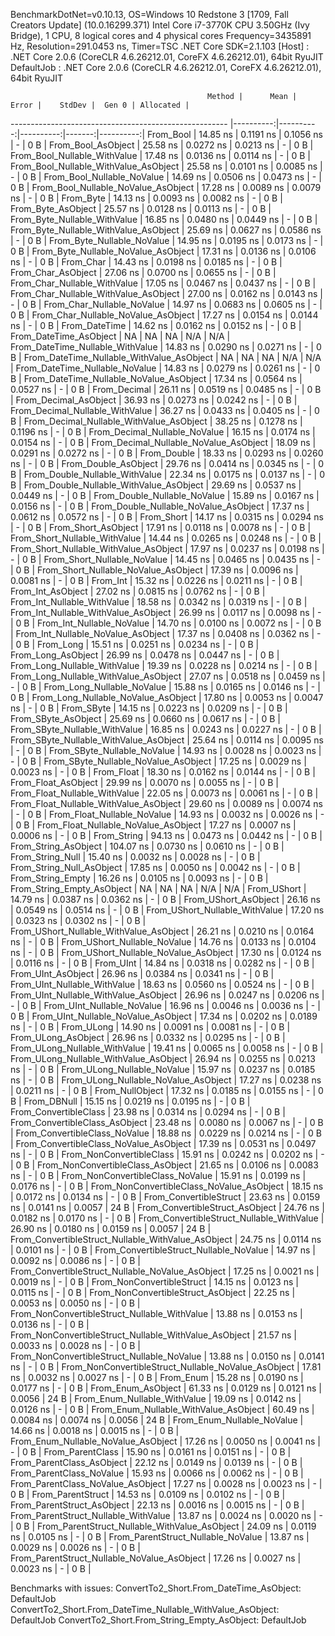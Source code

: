 
BenchmarkDotNet=v0.10.13, OS=Windows 10 Redstone 3 [1709, Fall Creators Update] (10.0.16299.371)
Intel Core i7-3770K CPU 3.50GHz (Ivy Bridge), 1 CPU, 8 logical cores and 4 physical cores
Frequency=3435891 Hz, Resolution=291.0453 ns, Timer=TSC
.NET Core SDK=2.1.103
  [Host]     : .NET Core 2.0.6 (CoreCLR 4.6.26212.01, CoreFX 4.6.26212.01), 64bit RyuJIT
  DefaultJob : .NET Core 2.0.6 (CoreCLR 4.6.26212.01, CoreFX 4.6.26212.01), 64bit RyuJIT


                                                Method |      Mean |     Error |    StdDev |  Gen 0 | Allocated |
------------------------------------------------------ |----------:|----------:|----------:|-------:|----------:|
                                             From_Bool |  14.85 ns | 0.1191 ns | 0.1056 ns |      - |       0 B |
                                    From_Bool_AsObject |  25.58 ns | 0.0272 ns | 0.0213 ns |      - |       0 B |
                          From_Bool_Nullable_WithValue |  17.48 ns | 0.0136 ns | 0.0114 ns |      - |       0 B |
                 From_Bool_Nullable_WithValue_AsObject |  25.58 ns | 0.0101 ns | 0.0085 ns |      - |       0 B |
                            From_Bool_Nullable_NoValue |  14.69 ns | 0.0506 ns | 0.0473 ns |      - |       0 B |
                   From_Bool_Nullable_NoValue_AsObject |  17.28 ns | 0.0089 ns | 0.0079 ns |      - |       0 B |
                                             From_Byte |  14.13 ns | 0.0093 ns | 0.0082 ns |      - |       0 B |
                                    From_Byte_AsObject |  25.57 ns | 0.0128 ns | 0.0113 ns |      - |       0 B |
                          From_Byte_Nullable_WithValue |  16.85 ns | 0.0480 ns | 0.0449 ns |      - |       0 B |
                 From_Byte_Nullable_WithValue_AsObject |  25.69 ns | 0.0627 ns | 0.0586 ns |      - |       0 B |
                            From_Byte_Nullable_NoValue |  14.95 ns | 0.0195 ns | 0.0173 ns |      - |       0 B |
                   From_Byte_Nullable_NoValue_AsObject |  17.31 ns | 0.0136 ns | 0.0106 ns |      - |       0 B |
                                             From_Char |  14.43 ns | 0.0198 ns | 0.0185 ns |      - |       0 B |
                                    From_Char_AsObject |  27.06 ns | 0.0700 ns | 0.0655 ns |      - |       0 B |
                          From_Char_Nullable_WithValue |  17.05 ns | 0.0467 ns | 0.0437 ns |      - |       0 B |
                 From_Char_Nullable_WithValue_AsObject |  27.00 ns | 0.0162 ns | 0.0143 ns |      - |       0 B |
                            From_Char_Nullable_NoValue |  14.97 ns | 0.0683 ns | 0.0605 ns |      - |       0 B |
                   From_Char_Nullable_NoValue_AsObject |  17.27 ns | 0.0154 ns | 0.0144 ns |      - |       0 B |
                                         From_DateTime |  14.62 ns | 0.0162 ns | 0.0152 ns |      - |       0 B |
                                From_DateTime_AsObject |        NA |        NA |        NA |    N/A |       N/A |
                      From_DateTime_Nullable_WithValue |  14.83 ns | 0.0290 ns | 0.0271 ns |      - |       0 B |
             From_DateTime_Nullable_WithValue_AsObject |        NA |        NA |        NA |    N/A |       N/A |
                        From_DateTime_Nullable_NoValue |  14.83 ns | 0.0279 ns | 0.0261 ns |      - |       0 B |
               From_DateTime_Nullable_NoValue_AsObject |  17.34 ns | 0.0564 ns | 0.0527 ns |      - |       0 B |
                                          From_Decimal |  26.11 ns | 0.0519 ns | 0.0485 ns |      - |       0 B |
                                 From_Decimal_AsObject |  36.93 ns | 0.0273 ns | 0.0242 ns |      - |       0 B |
                       From_Decimal_Nullable_WithValue |  36.27 ns | 0.0433 ns | 0.0405 ns |      - |       0 B |
              From_Decimal_Nullable_WithValue_AsObject |  38.25 ns | 0.1278 ns | 0.1196 ns |      - |       0 B |
                         From_Decimal_Nullable_NoValue |  16.15 ns | 0.0174 ns | 0.0154 ns |      - |       0 B |
                From_Decimal_Nullable_NoValue_AsObject |  18.09 ns | 0.0291 ns | 0.0272 ns |      - |       0 B |
                                           From_Double |  18.33 ns | 0.0293 ns | 0.0260 ns |      - |       0 B |
                                  From_Double_AsObject |  29.76 ns | 0.0414 ns | 0.0345 ns |      - |       0 B |
                        From_Double_Nullable_WithValue |  22.34 ns | 0.0175 ns | 0.0137 ns |      - |       0 B |
               From_Double_Nullable_WithValue_AsObject |  29.69 ns | 0.0537 ns | 0.0449 ns |      - |       0 B |
                          From_Double_Nullable_NoValue |  15.89 ns | 0.0167 ns | 0.0156 ns |      - |       0 B |
                 From_Double_Nullable_NoValue_AsObject |  17.37 ns | 0.0612 ns | 0.0572 ns |      - |       0 B |
                                            From_Short |  14.17 ns | 0.0315 ns | 0.0294 ns |      - |       0 B |
                                   From_Short_AsObject |  17.91 ns | 0.0118 ns | 0.0078 ns |      - |       0 B |
                         From_Short_Nullable_WithValue |  14.44 ns | 0.0265 ns | 0.0248 ns |      - |       0 B |
                From_Short_Nullable_WithValue_AsObject |  17.97 ns | 0.0237 ns | 0.0198 ns |      - |       0 B |
                           From_Short_Nullable_NoValue |  14.45 ns | 0.0465 ns | 0.0435 ns |      - |       0 B |
                  From_Short_Nullable_NoValue_AsObject |  17.39 ns | 0.0096 ns | 0.0081 ns |      - |       0 B |
                                              From_Int |  15.32 ns | 0.0226 ns | 0.0211 ns |      - |       0 B |
                                     From_Int_AsObject |  27.02 ns | 0.0815 ns | 0.0762 ns |      - |       0 B |
                           From_Int_Nullable_WithValue |  18.58 ns | 0.0342 ns | 0.0319 ns |      - |       0 B |
                  From_Int_Nullable_WithValue_AsObject |  26.99 ns | 0.0117 ns | 0.0098 ns |      - |       0 B |
                             From_Int_Nullable_NoValue |  14.70 ns | 0.0100 ns | 0.0072 ns |      - |       0 B |
                    From_Int_Nullable_NoValue_AsObject |  17.37 ns | 0.0408 ns | 0.0362 ns |      - |       0 B |
                                             From_Long |  15.51 ns | 0.0251 ns | 0.0234 ns |      - |       0 B |
                                    From_Long_AsObject |  26.99 ns | 0.0478 ns | 0.0447 ns |      - |       0 B |
                          From_Long_Nullable_WithValue |  19.39 ns | 0.0228 ns | 0.0214 ns |      - |       0 B |
                 From_Long_Nullable_WithValue_AsObject |  27.07 ns | 0.0518 ns | 0.0459 ns |      - |       0 B |
                            From_Long_Nullable_NoValue |  15.88 ns | 0.0165 ns | 0.0146 ns |      - |       0 B |
                   From_Long_Nullable_NoValue_AsObject |  17.80 ns | 0.0053 ns | 0.0047 ns |      - |       0 B |
                                            From_SByte |  14.15 ns | 0.0223 ns | 0.0209 ns |      - |       0 B |
                                   From_SByte_AsObject |  25.69 ns | 0.0660 ns | 0.0617 ns |      - |       0 B |
                         From_SByte_Nullable_WithValue |  16.85 ns | 0.0243 ns | 0.0227 ns |      - |       0 B |
                From_SByte_Nullable_WithValue_AsObject |  25.64 ns | 0.0114 ns | 0.0095 ns |      - |       0 B |
                           From_SByte_Nullable_NoValue |  14.93 ns | 0.0028 ns | 0.0023 ns |      - |       0 B |
                  From_SByte_Nullable_NoValue_AsObject |  17.25 ns | 0.0029 ns | 0.0023 ns |      - |       0 B |
                                            From_Float |  18.30 ns | 0.0162 ns | 0.0144 ns |      - |       0 B |
                                   From_Float_AsObject |  29.99 ns | 0.0070 ns | 0.0055 ns |      - |       0 B |
                         From_Float_Nullable_WithValue |  22.05 ns | 0.0073 ns | 0.0061 ns |      - |       0 B |
                From_Float_Nullable_WithValue_AsObject |  29.60 ns | 0.0089 ns | 0.0074 ns |      - |       0 B |
                           From_Float_Nullable_NoValue |  14.93 ns | 0.0032 ns | 0.0026 ns |      - |       0 B |
                  From_Float_Nullable_NoValue_AsObject |  17.27 ns | 0.0007 ns | 0.0006 ns |      - |       0 B |
                                           From_String |  94.13 ns | 0.0473 ns | 0.0442 ns |      - |       0 B |
                                  From_String_AsObject | 104.07 ns | 0.0730 ns | 0.0610 ns |      - |       0 B |
                                      From_String_Null |  15.40 ns | 0.0032 ns | 0.0028 ns |      - |       0 B |
                             From_String_Null_AsObject |  17.85 ns | 0.0050 ns | 0.0042 ns |      - |       0 B |
                                     From_String_Empty |  16.26 ns | 0.0105 ns | 0.0093 ns |      - |       0 B |
                            From_String_Empty_AsObject |        NA |        NA |        NA |    N/A |       N/A |
                                           From_UShort |  14.79 ns | 0.0387 ns | 0.0362 ns |      - |       0 B |
                                  From_UShort_AsObject |  26.16 ns | 0.0549 ns | 0.0514 ns |      - |       0 B |
                        From_UShort_Nullable_WithValue |  17.20 ns | 0.0323 ns | 0.0302 ns |      - |       0 B |
               From_UShort_Nullable_WithValue_AsObject |  26.21 ns | 0.0210 ns | 0.0164 ns |      - |       0 B |
                          From_UShort_Nullable_NoValue |  14.76 ns | 0.0133 ns | 0.0104 ns |      - |       0 B |
                 From_UShort_Nullable_NoValue_AsObject |  17.30 ns | 0.0124 ns | 0.0116 ns |      - |       0 B |
                                             From_UInt |  14.84 ns | 0.0318 ns | 0.0282 ns |      - |       0 B |
                                    From_UInt_AsObject |  26.96 ns | 0.0384 ns | 0.0341 ns |      - |       0 B |
                          From_UInt_Nullable_WithValue |  18.63 ns | 0.0560 ns | 0.0524 ns |      - |       0 B |
                 From_UInt_Nullable_WithValue_AsObject |  26.96 ns | 0.0247 ns | 0.0206 ns |      - |       0 B |
                            From_UInt_Nullable_NoValue |  16.96 ns | 0.0046 ns | 0.0036 ns |      - |       0 B |
                   From_UInt_Nullable_NoValue_AsObject |  17.34 ns | 0.0202 ns | 0.0189 ns |      - |       0 B |
                                            From_ULong |  14.90 ns | 0.0091 ns | 0.0081 ns |      - |       0 B |
                                   From_ULong_AsObject |  26.96 ns | 0.0332 ns | 0.0295 ns |      - |       0 B |
                         From_ULong_Nullable_WithValue |  19.41 ns | 0.0065 ns | 0.0058 ns |      - |       0 B |
                From_ULong_Nullable_WithValue_AsObject |  26.94 ns | 0.0255 ns | 0.0213 ns |      - |       0 B |
                           From_ULong_Nullable_NoValue |  15.97 ns | 0.0237 ns | 0.0185 ns |      - |       0 B |
                  From_ULong_Nullable_NoValue_AsObject |  17.27 ns | 0.0238 ns | 0.0211 ns |      - |       0 B |
                                       From_NullObject |  17.32 ns | 0.0185 ns | 0.0155 ns |      - |       0 B |
                                           From_DBNull |  15.15 ns | 0.0219 ns | 0.0195 ns |      - |       0 B |
                                 From_ConvertibleClass |  23.98 ns | 0.0314 ns | 0.0294 ns |      - |       0 B |
                        From_ConvertibleClass_AsObject |  23.48 ns | 0.0080 ns | 0.0067 ns |      - |       0 B |
                         From_ConvertibleClass_NoValue |  18.88 ns | 0.0229 ns | 0.0214 ns |      - |       0 B |
                From_ConvertibleClass_NoValue_AsObject |  17.39 ns | 0.0531 ns | 0.0497 ns |      - |       0 B |
                              From_NonConvertibleClass |  15.91 ns | 0.0242 ns | 0.0202 ns |      - |       0 B |
                     From_NonConvertibleClass_AsObject |  21.65 ns | 0.0106 ns | 0.0083 ns |      - |       0 B |
                      From_NonConvertibleClass_NoValue |  15.91 ns | 0.0199 ns | 0.0176 ns |      - |       0 B |
             From_NonConvertibleClass_NoValue_AsObject |  18.15 ns | 0.0172 ns | 0.0134 ns |      - |       0 B |
                                From_ConvertibleStruct |  23.63 ns | 0.0159 ns | 0.0141 ns | 0.0057 |      24 B |
                       From_ConvertibleStruct_AsObject |  24.76 ns | 0.0182 ns | 0.0170 ns |      - |       0 B |
             From_ConvertibleStruct_Nullable_WithValue |  26.90 ns | 0.0180 ns | 0.0159 ns | 0.0057 |      24 B |
    From_ConvertibleStruct_Nullable_WithValue_AsObject |  24.75 ns | 0.0114 ns | 0.0101 ns |      - |       0 B |
               From_ConvertibleStruct_Nullable_NoValue |  14.97 ns | 0.0092 ns | 0.0086 ns |      - |       0 B |
      From_ConvertibleStruct_Nullable_NoValue_AsObject |  17.25 ns | 0.0021 ns | 0.0019 ns |      - |       0 B |
                             From_NonConvertibleStruct |  14.15 ns | 0.0123 ns | 0.0115 ns |      - |       0 B |
                    From_NonConvertibleStruct_AsObject |  22.25 ns | 0.0053 ns | 0.0050 ns |      - |       0 B |
          From_NonConvertibleStruct_Nullable_WithValue |  13.88 ns | 0.0153 ns | 0.0136 ns |      - |       0 B |
 From_NonConvertibleStruct_Nullable_WithValue_AsObject |  21.57 ns | 0.0033 ns | 0.0028 ns |      - |       0 B |
            From_NonConvertibleStruct_Nullable_NoValue |  13.88 ns | 0.0150 ns | 0.0141 ns |      - |       0 B |
   From_NonConvertibleStruct_Nullable_NoValue_AsObject |  17.81 ns | 0.0032 ns | 0.0027 ns |      - |       0 B |
                                             From_Enum |  15.28 ns | 0.0190 ns | 0.0177 ns |      - |       0 B |
                                    From_Enum_AsObject |  61.33 ns | 0.0129 ns | 0.0121 ns | 0.0056 |      24 B |
                          From_Enum_Nullable_WithValue |  19.09 ns | 0.0142 ns | 0.0126 ns |      - |       0 B |
                 From_Enum_Nullable_WithValue_AsObject |  60.49 ns | 0.0084 ns | 0.0074 ns | 0.0056 |      24 B |
                            From_Enum_Nullable_NoValue |  14.66 ns | 0.0018 ns | 0.0015 ns |      - |       0 B |
                   From_Enum_Nullable_NoValue_AsObject |  17.26 ns | 0.0050 ns | 0.0041 ns |      - |       0 B |
                                      From_ParentClass |  15.90 ns | 0.0161 ns | 0.0151 ns |      - |       0 B |
                             From_ParentClass_AsObject |  22.12 ns | 0.0149 ns | 0.0139 ns |      - |       0 B |
                              From_ParentClass_NoValue |  15.93 ns | 0.0066 ns | 0.0062 ns |      - |       0 B |
                     From_ParentClass_NoValue_AsObject |  17.27 ns | 0.0028 ns | 0.0023 ns |      - |       0 B |
                                     From_ParentStruct |  14.53 ns | 0.0109 ns | 0.0102 ns |      - |       0 B |
                            From_ParentStruct_AsObject |  22.13 ns | 0.0016 ns | 0.0015 ns |      - |       0 B |
                  From_ParentStruct_Nullable_WithValue |  13.87 ns | 0.0024 ns | 0.0020 ns |      - |       0 B |
         From_ParentStruct_Nullable_WithValue_AsObject |  24.09 ns | 0.0119 ns | 0.0105 ns |      - |       0 B |
                    From_ParentStruct_Nullable_NoValue |  13.87 ns | 0.0029 ns | 0.0026 ns |      - |       0 B |
           From_ParentStruct_Nullable_NoValue_AsObject |  17.26 ns | 0.0027 ns | 0.0023 ns |      - |       0 B |

Benchmarks with issues:
  ConvertTo2_Short.From_DateTime_AsObject: DefaultJob
  ConvertTo2_Short.From_DateTime_Nullable_WithValue_AsObject: DefaultJob
  ConvertTo2_Short.From_String_Empty_AsObject: DefaultJob
